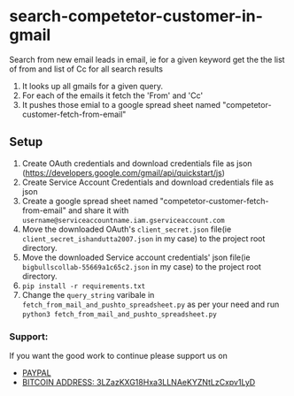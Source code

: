 # search-competetor-customer-in-gmail
Search from new email leads in email, ie for a given keyword get the the list of from and list of Cc for all search results
1. It looks up all gmails for a given query.
2. For each of the emails it fetch the 'From' and 'Cc'
3. It pushes those emial to a google spread sheet named "competetor-customer-fetch-from-email"

## Setup

1. Create OAuth credentials and download credentials file as json (https://developers.google.com/gmail/api/quickstart/js)
2. Create Service Account Credentials and download credentials file as json
3. Create a google spread sheet named "competetor-customer-fetch-from-email" and share it with `username@serviceaccountname.iam.gserviceaccount.com`
4. Move the downloaded OAuth's `client_secret.json` file(ie `client_secret_ishandutta2007.json` in my case) to the project root directory.
5. Move the downloaded Service account credentials' json file(ie `bigbullscollab-55669a1c65c2.json` in my case) to the project root directory.
6. `pip install -r requirements.txt`
7. Change the `query_string` varibale in `fetch_from_mail_and_pushto_spreadsheet.py` as per your need and run `python3 fetch_from_mail_and_pushto_spreadsheet.py`


### Support:

If you want the good work to continue please support us on

* [PAYPAL](https://www.paypal.me/ishandutta2007)
* [BITCOIN ADDRESS: 3LZazKXG18Hxa3LLNAeKYZNtLzCxpv1LyD](https://www.coinbase.com/join/5a8e4a045b02c403bc3a9c0c)
